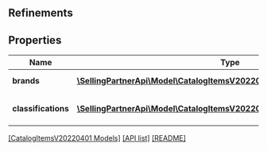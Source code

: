 ## Refinements

## Properties

Name | Type | Description | Notes
------------ | ------------- | ------------- | -------------
**brands** | [**\SellingPartnerApi\Model\CatalogItemsV20220401\BrandRefinement[]**](BrandRefinement.md) | Brand search refinements. |
**classifications** | [**\SellingPartnerApi\Model\CatalogItemsV20220401\ClassificationRefinement[]**](ClassificationRefinement.md) | Classification search refinements. |

[[CatalogItemsV20220401 Models]](../) [[API list]](../../Api) [[README]](../../../README.md)
